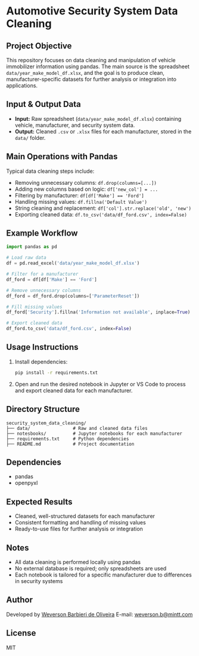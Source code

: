 
# Automotive Security System Data Cleaning

## Project Objective
This repository focuses on data cleaning and manipulation of vehicle immobilizer information using pandas. The main source is the spreadsheet `data/year_make_model_df.xlsx`, and the goal is to produce clean, manufacturer-specific datasets for further analysis or integration into applications.

## Input & Output Data
- **Input:** Raw spreadsheet (`data/year_make_model_df.xlsx`) containing vehicle, manufacturer, and security system data.
- **Output:** Cleaned `.csv` or `.xlsx` files for each manufacturer, stored in the `data/` folder.

## Main Operations with Pandas
Typical data cleaning steps include:
- Removing unnecessary columns: `df.drop(columns=[...])`
- Adding new columns based on logic: `df['new_col'] = ...`
- Filtering by manufacturer: `df[df['Make'] == 'Ford']`
- Handling missing values: `df.fillna('Default Value')`
- String cleaning and replacement: `df['col'].str.replace('old', 'new')`
- Exporting cleaned data: `df.to_csv('data/df_ford.csv', index=False)`

## Example Workflow
```python
import pandas as pd

# Load raw data
df = pd.read_excel('data/year_make_model_df.xlsx')

# Filter for a manufacturer
df_ford = df[df['Make'] == 'Ford']

# Remove unnecessary columns
df_ford = df_ford.drop(columns=['ParameterReset'])

# Fill missing values
df_ford['Security'].fillna('Information not available', inplace=True)

# Export cleaned data
df_ford.to_csv('data/df_ford.csv', index=False)
```

## Usage Instructions
1. Install dependencies:
	```bash
	pip install -r requirements.txt
	```
2. Open and run the desired notebook in Jupyter or VS Code to process and export cleaned data for each manufacturer.

## Directory Structure
```
security_system_data_cleaning/
├── data/                # Raw and cleaned data files
├── notesbooks/          # Jupyter notebooks for each manufacturer
├── requirements.txt     # Python dependencies
├── README.md            # Project documentation
```

## Dependencies
- pandas
- openpyxl

## Expected Results
- Cleaned, well-structured datasets for each manufacturer
- Consistent formatting and handling of missing values
- Ready-to-use files for further analysis or integration

## Notes
- All data cleaning is performed locally using pandas
- No external database is required; only spreadsheets are used
- Each notebook is tailored for a specific manufacturer due to differences in security systems

## Author
Developed by [Weverson Barbieri de Oliveira](https://github.com/weversonbarbieri)
E-mail: weverson.b@mintt.com 

## License
MIT